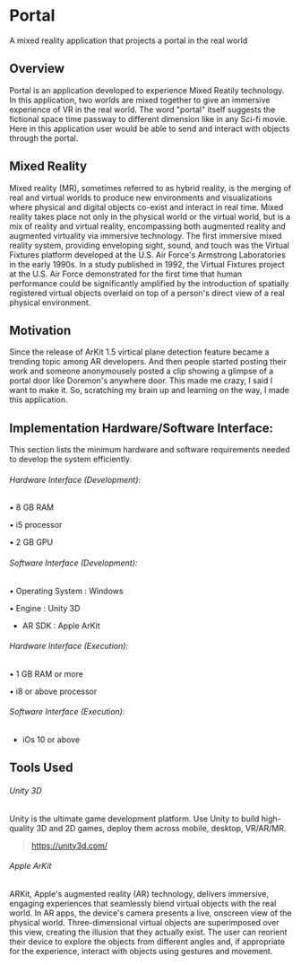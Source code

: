 # Portal
A mixed reality application that projects a portal in  the real world

## Overview
Portal is an application developed to experience Mixed Reatily technology. In this application, two worlds are mixed together to give an immersive experience of VR in the real world. The word "portal" itself suggests the fictional space time passway to different dimension like in any Sci-fi movie. Here in this application user would be able to send and interact with objects through the portal. 


## Mixed Reality

Mixed reality (MR), sometimes referred to as hybrid reality, is the merging of real and virtual worlds to produce new environments and visualizations where physical and digital objects co-exist and interact in real time. Mixed reality takes place not only in the physical world or the virtual world, but is a mix of reality and virtual reality, encompassing both augmented reality and augmented virtuality via immersive technology. The first immersive mixed reality system, providing enveloping sight, sound, and touch was the Virtual Fixtures platform developed at the U.S. Air Force's Armstrong Laboratories in the early 1990s. In a study published in 1992, the Virtual Fixtures project at the U.S. Air Force demonstrated for the first time that human performance could be significantly amplified by the introduction of spatially registered virtual objects overlaid on top of a person's direct view of a real physical environment.

## Motivation

Since the release of ArKit 1.5 virtical plane detection feature became a trending topic among AR developers. And then people started posting their work and someone anonymousely posted a clip showing a glimpse of a portal door like Doremon's anywhere door. This made me crazy, I said I want to make it. So, scratching my brain up and learning on the way, I made this application.


## Implementation Hardware/Software Interface:

This section lists the minimum hardware and software requirements needed to develop the system efficiently.
    
###### Hardware Interface (Development):

•	8 GB RAM

•	i5 processor

•	2 GB GPU
  
###### Software Interface (Development):

•	Operating System		          : Windows

•	Engine				                  : Unity 3D

- AR SDK              :         Apple ArKit

###### Hardware Interface (Execution):

•	1 GB RAM or more

•	i8 or above processor

###### Software Interface (Execution):

- iOs 10 or above


## Tools Used

###### Unity 3D 

Unity is the ultimate game development platform. Use Unity to build high-quality 3D and 2D games, deploy them across mobile, desktop, VR/AR/MR. 
>https://unity3d.com/

###### Apple ArKit

ARKit, Apple's augmented reality (AR) technology, delivers immersive, engaging experiences that seamlessly blend virtual objects with the real world. In AR apps, the device's camera presents a live, onscreen view of the physical world. Three-dimensional virtual objects are superimposed over this view, creating the illusion that they actually exist. The user can reorient their device to explore the objects from different angles and, if appropriate for the experience, interact with objects using gestures and movement.
